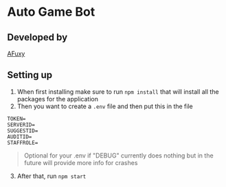 # Auto Game Bot

## Developed by
[AFuxy](https://github.com/AFuxy)

## Setting up
1. When first installing make sure to run `npm install` that will install all the packages for the application
2. Then you want to create a `.env` file and then put this in the file

```env
TOKEN=
SERVERID=
SUGGESTID=
AUDITID=
STAFFROLE=
```
> Optional for your .env if "DEBUG" currently does nothing but in the future will provide more info for crashes

3. After that, run `npm start`
